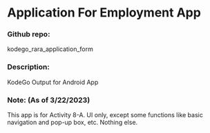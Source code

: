# Application For Employment App

### Github repo:
kodego_rara_application_form

### Description:
KodeGo Output for Android App

### Note: (As of 3/22/2023)
This app is for Activity 8-A. UI only, except some functions like basic navigation and pop-up box, etc. Nothing else.
